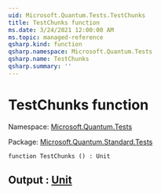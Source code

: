 ```yaml
---
uid: Microsoft.Quantum.Tests.TestChunks
title: TestChunks function
ms.date: 3/24/2021 12:00:00 AM
ms.topic: managed-reference
qsharp.kind: function
qsharp.namespace: Microsoft.Quantum.Tests
qsharp.name: TestChunks
qsharp.summary: ''
---
```


# TestChunks function

Namespace: [Microsoft.Quantum.Tests](xref:Microsoft.Quantum.Tests)

Package: [Microsoft.Quantum.Standard.Tests](https://nuget.org/packages/Microsoft.Quantum.Standard.Tests)




```qsharp
function TestChunks () : Unit
```


## Output : [Unit](xref:microsoft.quantum.lang-ref.unit)


